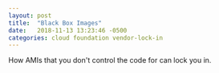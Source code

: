 ```yaml
---
layout: post
title:  "Black Box Images"
date:   2018-11-13 13:23:46 -0500
categories: cloud foundation vendor-lock-in
---
```

How AMIs that you don't control the code for can lock you in.

